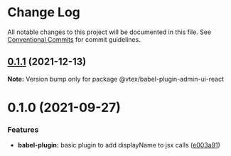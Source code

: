 # Change Log

All notable changes to this project will be documented in this file.
See [Conventional Commits](https://conventionalcommits.org) for commit guidelines.

## [0.1.1](https://github.com/vtex/onda/compare/@vtex/babel-plugin-admin-ui-react@0.1.0...@vtex/babel-plugin-admin-ui-react@0.1.1) (2021-12-13)

**Note:** Version bump only for package @vtex/babel-plugin-admin-ui-react

# 0.1.0 (2021-09-27)

### Features

- **babel-plugin:** basic plugin to add displayName to jsx calls ([e003a91](https://github.com/vtex/onda/commit/e003a91804fa1ac1e35970cbf0e6892a6919cb3b))
